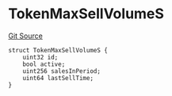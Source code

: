 # TokenMaxSellVolumeS
[Git Source](https://github.com/thrackle-io/tron/blob/3cbe4e765eb8a4f99ff305a3831acec21bbc5481/src/client/token/handler/diamond/RuleStorage.sol)


```solidity
struct TokenMaxSellVolumeS {
    uint32 id;
    bool active;
    uint256 salesInPeriod;
    uint64 lastSellTime;
}
```

